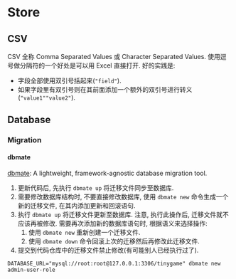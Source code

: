 # Store

## CSV
CSV 全称 Comma Separated Values 或 Character Separated Values.
使用逗号做分隔符的一个好处是可以用 Excel 直接打开.
好的实践是:
* 字段全部使用双引号括起来(`"field"`).
* 如果字段里有双引号则在其前面添加一个额外的双引号进行转义(`"value1""value2"`).


## Database
### Migration
#### dbmate
[dbmate](https://github.com/amacneil/dbmate): A lightweight, framework-agnostic database migration tool.

1. 更新代码后, 先执行 `dbmate up` 将迁移文件同步至数据库. 
2. 需要修改数据库结构时, 不要直接修改数据库, 使用 `dbmate new` 命令生成一个新的迁移文件, 在其内添加更新和回滚语句.
3. 执行 `dbmate up` 将迁移文件更新至数据库. 注意, 执行此操作后, 迁移文件就不应该再被修改. 需要再次添加新的数据库语句时, 根据语义来选择操作:
    1. 使用 `dbmate new` 重新创建一个迁移文件.
    2. 使用 `dbmate down` 命令回滚上次的迁移然后再修改此迁移文件.
4. 提交到代码仓库中的迁移文件禁止修改(有可能别人已经执行过了). 

```shell
DATABASE_URL="mysql://root:root@127.0.0.1:3306/tinygame" dbmate new admin-user-role

```